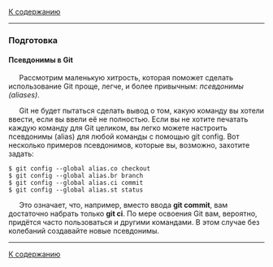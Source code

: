 [К содержанию](./readme.md)

---

### Подготовка

#### **Псевдонимы в Git**

&ensp;&ensp;&ensp;Рассмотрим маленькую хитрость, которая поможет сделать использование Git проще, легче, и более привычным: _псевдонимы (aliases)_.

&ensp;&ensp;&ensp;Git не будет пытаться сделать вывод о том, какую команду вы хотели ввести, если вы ввели её не полностью. Если вы не хотите печатать каждую команду для Git целиком, вы легко можете настроить псевдонимы (alias) для любой команды с помощью git config. Вот несколько примеров псевдонимов, которые вы, возможно, захотите задать:

```bash=
$ git config --global alias.co checkout
$ git config --global alias.br branch
$ git config --global alias.ci commit
$ git config --global alias.st status
```

&ensp;&ensp;&ensp;Это означает, что, например, вместо ввода **git commit**, вам достаточно набрать только **git ci**. По мере освоения Git вам, вероятно, придётся часто пользоваться и другими командами. В этом случае без колебаний создавайте новые псевдонимы.

---

[К содержанию](./readme.md)